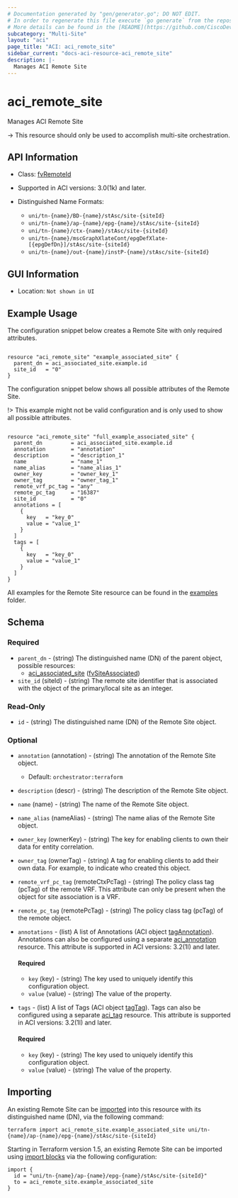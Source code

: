 ```yaml
---
# Documentation generated by "gen/generator.go"; DO NOT EDIT.
# In order to regenerate this file execute `go generate` from the repository root.
# More details can be found in the [README](https://github.com/CiscoDevNet/terraform-provider-aci/blob/master/README.md).
subcategory: "Multi-Site"
layout: "aci"
page_title: "ACI: aci_remote_site"
sidebar_current: "docs-aci-resource-aci_remote_site"
description: |-
  Manages ACI Remote Site
---
```


# aci_remote_site #

Manages ACI Remote Site

  -> This resource should only be used to accomplish multi-site orchestration.


## API Information ##

* Class: [fvRemoteId](https://pubhub.devnetcloud.com/media/model-doc-latest/docs/app/index.html#/objects/fvRemoteId/overview)

* Supported in ACI versions: 3.0(1k) and later.

* Distinguished Name Formats:
  - `uni/tn-{name}/BD-{name}/stAsc/site-{siteId}`
  - `uni/tn-{name}/ap-{name}/epg-{name}/stAsc/site-{siteId}`
  - `uni/tn-{name}/ctx-{name}/stAsc/site-{siteId}`
  - `uni/tn-{name}/mscGraphXlateCont/epgDefXlate-[{epgDefDn}]/stAsc/site-{siteId}`
  - `uni/tn-{name}/out-{name}/instP-{name}/stAsc/site-{siteId}`

## GUI Information ##

* Location: `Not shown in UI`

## Example Usage ##

The configuration snippet below creates a Remote Site with only required attributes.

```hcl

resource "aci_remote_site" "example_associated_site" {
  parent_dn = aci_associated_site.example.id
  site_id   = "0"
}

```
The configuration snippet below shows all possible attributes of the Remote Site.

!> This example might not be valid configuration and is only used to show all possible attributes.

```hcl

resource "aci_remote_site" "full_example_associated_site" {
  parent_dn         = aci_associated_site.example.id
  annotation        = "annotation"
  description       = "description_1"
  name              = "name_1"
  name_alias        = "name_alias_1"
  owner_key         = "owner_key_1"
  owner_tag         = "owner_tag_1"
  remote_vrf_pc_tag = "any"
  remote_pc_tag     = "16387"
  site_id           = "0"
  annotations = [
    {
      key   = "key_0"
      value = "value_1"
    }
  ]
  tags = [
    {
      key   = "key_0"
      value = "value_1"
    }
  ]
}

```

All examples for the Remote Site resource can be found in the [examples](https://github.com/CiscoDevNet/terraform-provider-aci/tree/master/examples/resources/aci_remote_site) folder.

## Schema ##

### Required ###

* `parent_dn` - (string) The distinguished name (DN) of the parent object, possible resources:
  - [aci_associated_site](https://registry.terraform.io/providers/CiscoDevNet/aci/latest/docs/resources/associated_site) ([fvSiteAssociated](https://pubhub.devnetcloud.com/media/model-doc-latest/docs/app/index.html#/objects/fvSiteAssociated/overview))
* `site_id` (siteId) - (string) The remote site identifier that is associated with the object of the primary/local site as an integer.

### Read-Only ###

* `id` - (string) The distinguished name (DN) of the Remote Site object.

### Optional ###

* `annotation` (annotation) - (string) The annotation of the Remote Site object.
  - Default: `orchestrator:terraform`
* `description` (descr) - (string) The description of the Remote Site object.
* `name` (name) - (string) The name of the Remote Site object.
* `name_alias` (nameAlias) - (string) The name alias of the Remote Site object.
* `owner_key` (ownerKey) - (string) The key for enabling clients to own their data for entity correlation.
* `owner_tag` (ownerTag) - (string) A tag for enabling clients to add their own data. For example, to indicate who created this object.
* `remote_vrf_pc_tag` (remoteCtxPcTag) - (string) The policy class tag (pcTag) of the remote VRF. This attribute can only be present when the object for site association is a VRF.
* `remote_pc_tag` (remotePcTag) - (string) The policy class tag (pcTag) of the remote object.
* `annotations` - (list) A list of Annotations (ACI object [tagAnnotation](https://pubhub.devnetcloud.com/media/model-doc-latest/docs/app/index.html#/objects/tagAnnotation/overview)). Annotations can also be configured using a separate [aci_annotation](https://registry.terraform.io/providers/CiscoDevNet/aci/latest/docs/resources/annotation) resource. This attribute is supported in ACI versions: 3.2(1l) and later.
  #### Required ####
  
    * `key` (key) - (string) The key used to uniquely identify this configuration object.
    * `value` (value) - (string) The value of the property.
* `tags` - (list) A list of Tags (ACI object [tagTag](https://pubhub.devnetcloud.com/media/model-doc-latest/docs/app/index.html#/objects/tagTag/overview)). Tags can also be configured using a separate [aci_tag](https://registry.terraform.io/providers/CiscoDevNet/aci/latest/docs/resources/tag) resource. This attribute is supported in ACI versions: 3.2(1l) and later.
  #### Required ####
  
    * `key` (key) - (string) The key used to uniquely identify this configuration object.
    * `value` (value) - (string) The value of the property.

## Importing

An existing Remote Site can be [imported](https://www.terraform.io/docs/import/index.html) into this resource with its distinguished name (DN), via the following command:

```
terraform import aci_remote_site.example_associated_site uni/tn-{name}/ap-{name}/epg-{name}/stAsc/site-{siteId}
```

Starting in Terraform version 1.5, an existing Remote Site can be imported
using [import blocks](https://developer.hashicorp.com/terraform/language/import) via the following configuration:

```
import {
  id = "uni/tn-{name}/ap-{name}/epg-{name}/stAsc/site-{siteId}"
  to = aci_remote_site.example_associated_site
}
```
